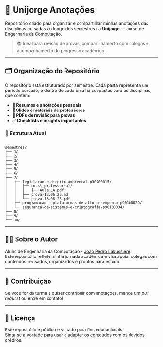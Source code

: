 # 🧠 Unijorge Anotações

Repositório criado para organizar e compartilhar minhas anotações das disciplinas cursadas ao longo dos semestres na **Unijorge** — curso de Engenharia da Computação.

> 📚 Ideal para revisão de provas, compartilhamento com colegas e acompanhamento do progresso acadêmico.

---

## 🗂️ Organização do Repositório

O repositório está estruturado por semestre. Cada pasta representa um período cursado, e dentro de cada uma há subpastas para as disciplinas, que contêm:

- 📝 **Resumos e anotações pessoais**
- 📄 **Slides e materiais de professores**
- 📌 **PDFs de revisão para provas**
- ✅ **Checklists e insights importantes**

### 📌 Estrutura Atual

```

semestres/
├── 1/
├── 2/
├── 3/
├── 4/
├── 5/
├── 6/
├── 7/
│   ├── legislacao-e-direito-ambiental-p30700015/
│   │   ├── docs\_professor(a)/
│   │   │   ├── Aula LA.pdf
│   │   ├── prova-13.06.25.md
│   │   └── prova-13.06.25.pdf
│   ├── programacao-e-plataformas-de-alto-desempenho-p90100029/
│   └── seguranca-de-sistemas-e-criptografia-p90100034/
├── 8/
├── 9/
└── 10/

```

---

## 👨‍💻 Sobre o Autor

Aluno de Engenharia da Computação - [João Pedro Labussiere](https://www.linkedin.com/in/joaolabussiere/)  
Este repositório reflete minha jornada acadêmica e visa apoiar colegas com conteúdos revisados, organizados e prontos para estudo.

---

## 🤝 Contribuição

Se você for da turma e quiser contribuir com anotações, mande um *pull request* ou entre em contato!

---

## 📌 Licença

Este repositório é público e voltado para fins educacionais.  
Sinta-se à vontade para usar e adaptar os conteúdos com os devidos créditos.
